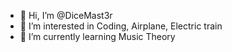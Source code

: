 - 👋 Hi, I’m @DiceMast3r
- 👀 I’m interested in Coding, Airplane, Electric train
- 🌱 I’m currently learning Music Theory

<!---
DiceMast3r/DiceMast3r is a ✨ special ✨ repository because its `README.md` (this file) appears on your GitHub profile.
You can click the Preview link to take a look at your changes.
--->

